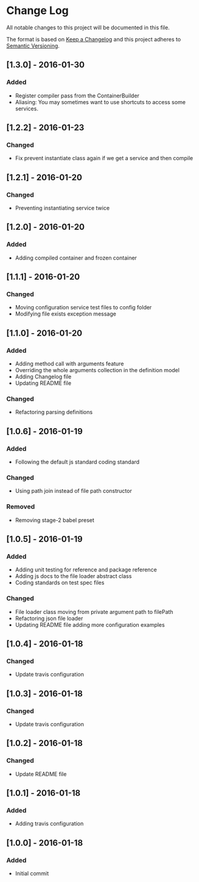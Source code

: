 # Change Log
All notable changes to this project will be documented in this file.

The format is based on [Keep a Changelog](http://keepachangelog.com/)
and this project adheres to [Semantic Versioning](http://semver.org/).

## [1.3.0] - 2016-01-30
### Added
- Register compiler pass from the ContainerBuilder
- Aliasing: You may sometimes want to use shortcuts to access some services.

## [1.2.2] - 2016-01-23
### Changed
- Fix prevent instantiate class again if we get a service and then compile

## [1.2.1] - 2016-01-20
### Changed
- Preventing instantiating service twice 

## [1.2.0] - 2016-01-20
### Added
- Adding compiled container and frozen container

## [1.1.1] - 2016-01-20
### Changed
- Moving configuration service test files to config folder
- Modifying file exists exception message

## [1.1.0] - 2016-01-20
### Added
- Adding method call with arguments feature
- Overriding the whole arguments collection in the definition model
- Adding Changelog file
- Updating README file

### Changed
- Refactoring parsing definitions

## [1.0.6] - 2016-01-19
### Added
- Following the default js standard coding standard

### Changed
- Using path join instead of file path constructor

### Removed
- Removing stage-2 babel preset

## [1.0.5] - 2016-01-19
### Added
- Adding unit testing for reference and package reference
- Adding js docs to the file loader abstract class
- Coding standards on test spec files

### Changed
- File loader class moving from private argument path to filePath
- Refactoring json file loader
- Updating README file adding more configuration examples

## [1.0.4] - 2016-01-18
### Changed
- Update travis configuration

## [1.0.3] - 2016-01-18
### Changed
- Update travis configuration

## [1.0.2] - 2016-01-18
### Changed
- Update README file

## [1.0.1] - 2016-01-18
### Added
- Adding travis configuration

## [1.0.0] - 2016-01-18
### Added
- Initial commit